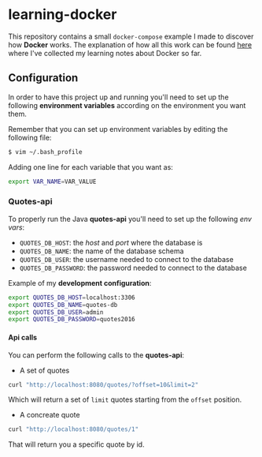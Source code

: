 # learning-docker

This repository contains a small ```docker-compose``` example I made to discover how **Docker** works. The explanation of how all this work can be found [here](https://marcalperapoch.gitbooks.io/learning-docker/content/) where I've collected my learning notes about Docker so far.

## Configuration

In order to have this project up and running you'll need to set up the following **environment variables** according on the environment you want them.

Remember that you can set up environment variables by editing the following file:

```bash
$ vim ~/.bash_profile
```
Adding one line for each variable that you want as:

```bash
export VAR_NAME=VAR_VALUE
```

### Quotes-api

To properly run the Java **quotes-api** you'll need to set up the following _env vars_:

* ```QUOTES_DB_HOST```: the _host_ and _port_ where the database is
* ```QUOTES_DB_NAME```: the name of the database schema
* ```QUOTES_DB_USER```: the username needed to connect to the database
* ```QUOTES_DB_PASSWORD```: the password needed to connect to the database

Example of my **development configuration**:

```bash
export QUOTES_DB_HOST=localhost:3306
export QUOTES_DB_NAME=quotes-db
export QUOTES_DB_USER=admin
export QUOTES_DB_PASSWORD=quotes2016
```

#### Api calls

You can perform the following calls to the **quotes-api**:

* A set of quotes

```bash
curl "http://localhost:8080/quotes/?offset=10&limit=2"
```
Which will return a set of ```limit``` quotes starting from the ```offset``` position.

* A concreate quote

```bash
curl "http://localhost:8080/quotes/1"
```
That will return you a specific quote by id.